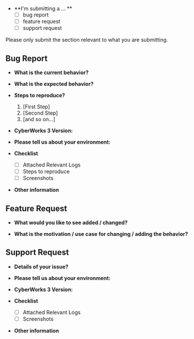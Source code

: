 
* **I'm submitting a ... **
  - [ ] bug report
  - [ ] feature request
  - [ ] support request

Please only submit the section relevant to what you are submitting.


Bug Report
------
* **What is the current behavior?**

* **What is the expected behavior?**

* **Steps to reproduce?**
    1. [First Step]
    2. [Second Step]
    3. [and so on...]

* **CyberWorks 3 Version:**

* **Please tell us about your environment:**

* **Checklist**
  - [ ] Attached Relevant Logs
  - [ ] Steps to reproduce
  - [ ] Screenshots

* **Other information**

Feature Request
------

* **What would you like to see added / changed?**

* **What is the motivation / use case for changing / adding the behavior?**

Support Request
------

* **Details of your issue?**

* **Please tell us about your environment:**

* **CyberWorks 3 Version:**

* **Checklist**
  - [ ] Attached Relevant Logs
  - [ ] Screenshots

* **Other information**
